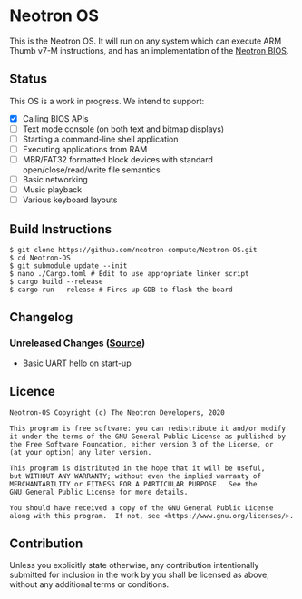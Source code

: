 # Neotron OS

This is the Neotron OS. It will run on any system which can execute ARM Thumb v7-M instructions, and has an implementation of the [Neotron BIOS](https://github.com/neotron-compute/Neotron-BIOS).

## Status

This OS is a work in progress. We intend to support:

* [x] Calling BIOS APIs
* [ ] Text mode console (on both text and bitmap displays)
* [ ] Starting a command-line shell application
* [ ] Executing applications from RAM
* [ ] MBR/FAT32 formatted block devices with standard open/close/read/write file semantics
* [ ] Basic networking
* [ ] Music playback
* [ ] Various keyboard layouts

## Build Instructions

```
$ git clone https://github.com/neotron-compute/Neotron-OS.git
$ cd Neotron-OS
$ git submodule update --init
$ nano ./Cargo.toml # Edit to use appropriate linker script
$ cargo build --release
$ cargo run --release # Fires up GDB to flash the board
```

## Changelog

### Unreleased Changes ([Source](https://github.com/neotron-compute/Neotron-OS/tree/master))

* Basic UART hello on start-up

## Licence

    Neotron-OS Copyright (c) The Neotron Developers, 2020

    This program is free software: you can redistribute it and/or modify
    it under the terms of the GNU General Public License as published by
    the Free Software Foundation, either version 3 of the License, or
    (at your option) any later version.

    This program is distributed in the hope that it will be useful,
    but WITHOUT ANY WARRANTY; without even the implied warranty of
    MERCHANTABILITY or FITNESS FOR A PARTICULAR PURPOSE.  See the
    GNU General Public License for more details.

    You should have received a copy of the GNU General Public License
    along with this program.  If not, see <https://www.gnu.org/licenses/>.

## Contribution

Unless you explicitly state otherwise, any contribution intentionally
submitted for inclusion in the work by you shall be licensed as above, without
any additional terms or conditions.


